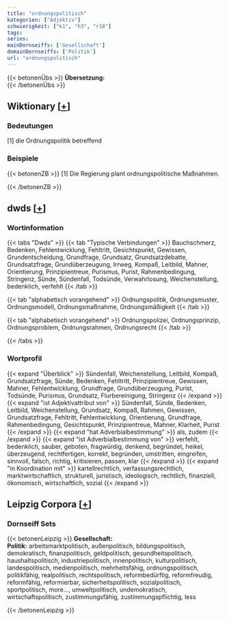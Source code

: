 ```yaml
---
title: "ordnungspolitisch"
kategorien: ["Adjektiv"]
schwierigkeit: ["k1", "h3", "r18"]
tags:
series:
mainDornseiffs: ['Gesellschaft']
domainDornseiffs: ['Politik']
url: "ordnungspolitisch"
---
```


{{< betonenÜbs >}}
**Übersetzung:**  
{{< /betonenÜbs >}}

## Wiktionary [[+](https://de.wiktionary.org/wiki/ordnungspolitisch)]

### Bedeutungen
[1] die Ordnungspolitik betreffend  

### Beispiele
{{< betonenZB >}}
[1] Die Regierung plant ordnungspolitische Maßnahmen.  

{{< /betonenZB >}}


## dwds [[+](https://www.dwds.de/wb/ordnungspolitisch)]

### Wortinformation
{{< tabs "Dwds" >}}
{{< tab "Typische Verbindungen" >}}
Bauchschmerz, Bedenken, Fehlentwicklung, Fehltritt, Gesichtspunkt, Gewissen, Grundentscheidung, Grundfrage, Grundsatz, Grundsatzdebatte, Grundsatzfrage, Grundüberzeugung, Irrweg, Kompaß, Leitbild, Mahner, Orientierung, Prinzipientreue, Purismus, Purist, Rahmenbedingung, Stringenz, Sünde, Sündenfall, Todsünde, Verwahrlosung, Weichenstellung, bedenklich, verfehlt
{{< /tab >}}

{{< tab "alphabetisch vorangehend" >}}
Ordnungspolitik, Ordnungsmuster, Ordnungsmodell, Ordnungsmaßnahme, Ordnungsmäßigkeit
{{< /tab >}}

{{< tab "alphabetisch vorangehend" >}}
Ordnungspolizei, Ordnungsprinzip, Ordnungsproblem, Ordnungsrahmen, Ordnungsrecht
{{< /tab >}}

{{< /tabs >}}

### Wortprofil
{{< expand "Überblick" >}} Sündenfall, Weichenstellung, Leitbild, Kompaß, Grundsatzfrage, Sünde, Bedenken, Fehltritt, Prinzipientreue, Gewissen, Mahner, Fehlentwicklung, Grundfrage, Grundüberzeugung, Purist, Todsünde, Purismus, Grundsatz, Flurbereinigung, Stringenz {{< /expand >}}
{{< expand "ist Adjektivattribut von" >}} Sündenfall, Sünde, Bedenken, Leitbild, Weichenstellung, Grundsatz, Kompaß, Rahmen, Gewissen, Grundsatzfrage, Fehltritt, Fehlentwicklung, Orientierung, Grundfrage, Rahmenbedingung, Gesichtspunkt, Prinzipientreue, Mahner, Klarheit, Purist {{< /expand >}}
{{< expand "hat Adverbialbestimmung" >}} als, zudem {{< /expand >}}
{{< expand "ist Adverbialbestimmung von" >}} verfehlt, bedenklich, sauber, geboten, fragwürdig, denkend, begründet, heikel, überzeugend, rechtfertigen, korrekt, begründen, umstritten, eingreifen, sinnvoll, falsch, richtig, kritisieren, passen, klar {{< /expand >}}
{{< expand "in Koordination mit" >}} kartellrechtlich, verfassungsrechtlich, marktwirtschaftlich, strukturell, juristisch, ideologisch, rechtlich, finanziell, ökonomisch, wirtschaftlich, sozial {{< /expand >}}

## Leipzig Corpora [[+](https://corpora.uni-leipzig.de/en/res?word=ordnungspolitisch&corpusId=deu_newscrawl-public_2018)]

### Dornseiff Sets
{{< betonenLeipzig >}}
**Gesellschaft:**  
**Politik:** arbeitsmarktpolitisch, außenpolitisch, bildungspolitisch, demokratisch, finanzpolitisch, geldpolitisch, gesundheitspolitisch, haushaltspolitisch, industriepolitisch, innenpolitisch, kulturpolitisch, landespolitisch, medienpolitisch, mehrheitsfähig, ordnungspolitisch, politikfähig, realpolitisch, rechtspolitisch, reformbedürftig, reformfreudig, reformfähig, reformierbar, sicherheitspolitisch, sozialpolitisch, sportpolitisch, more..., umweltpolitisch, undemokratisch, wirtschaftspolitisch, zustimmungsfähig, zustimmungspflichtig, less  

{{< /betonenLeipzig >}}
